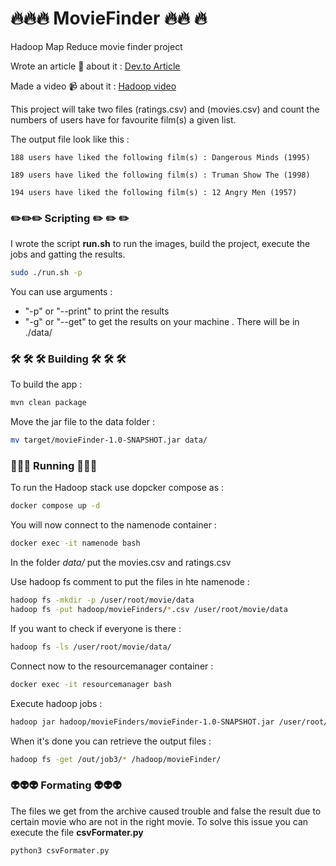 
# :fire::fire::fire: MovieFinder :fire:🔥 :fire:

Hadoop Map Reduce movie finder project

Wrote an article 📝 about it : [Dev.to Article](https://dev.to/djulo/create-a-hadoop-map-reduce-project-with-multiple-mapper-multiple-jobs-and-multiple-inputs-48bp)

Made a video 📹 about it : [Hadoop video](https://www.youtube.com/watch?v=B56K7t-Rm_o)

This project will take two files (ratings.csv) and (movies.csv) and count the numbers of users have for favourite film(s) a given list.

The output file look like this :

```
188 users have liked the following film(s) : Dangerous Minds (1995)

189 users have liked the following film(s) : Truman Show The (1998)

194 users have liked the following film(s) : 12 Angry Men (1957)
```
### :pencil2::pencil2::pencil2: Scripting :pencil2: :pencil2: :pencil2:

I wrote the script **run.sh** to run the images, build the project, execute the jobs and gatting the results.

```bash
sudo ./run.sh -p
```

You can use arguments :
- "-p" or "--print" to print the results
- "-g" or "--get" to get the results on your machine . There will be in ./data/

### 🛠️ 🛠️ 🛠️ Building 🛠️ 🛠️ 🛠️

To build the app :

```bash
mvn clean package
```

Move the jar file to the data folder : 

```bash
mv target/movieFinder-1.0-SNAPSHOT.jar data/
```

###  🚀🚀🚀 Running 🚀🚀🚀

To run the Hadoop stack use dopcker compose as : 

```bash
docker compose up -d
```

You will now connect to the namenode container :

```bash
docker exec -it namenode bash
```

In the folder *data/* put the movies.csv and ratings.csv

Use hadoop fs comment to put the files in hte namenode :

```bash
hadoop fs -mkdir -p /user/root/movie/data
hadoop fs -put hadoop/movieFinders/*.csv /user/root/movie/data
```

If you want to check if everyone is there :
```bash
hadoop fs -ls /user/root/movie/data/
```

Connect now to the resourcemanager container :

```bash
docker exec -it resourcemanager bash
```

Execute hadoop jobs : 

```bash
hadoop jar hadoop/movieFinders/movieFinder-1.0-SNAPSHOT.jar /user/root/movie/data/ratings.csv /user/root/movie/data/movies.csv /out/
```

When it's done you can retrieve the output files :

```bash
hadoop fs -get /out/job3/* /hadoop/movieFinder/
```

### 👽️👽️👽️ Formating 👽️👽️👽️

The files we get from the archive caused trouble and false the result due to certain movie who are not in the right movie.
To solve this issue you can execute the file **csvFormater.py**

```bash
python3 csvFormater.py
```
